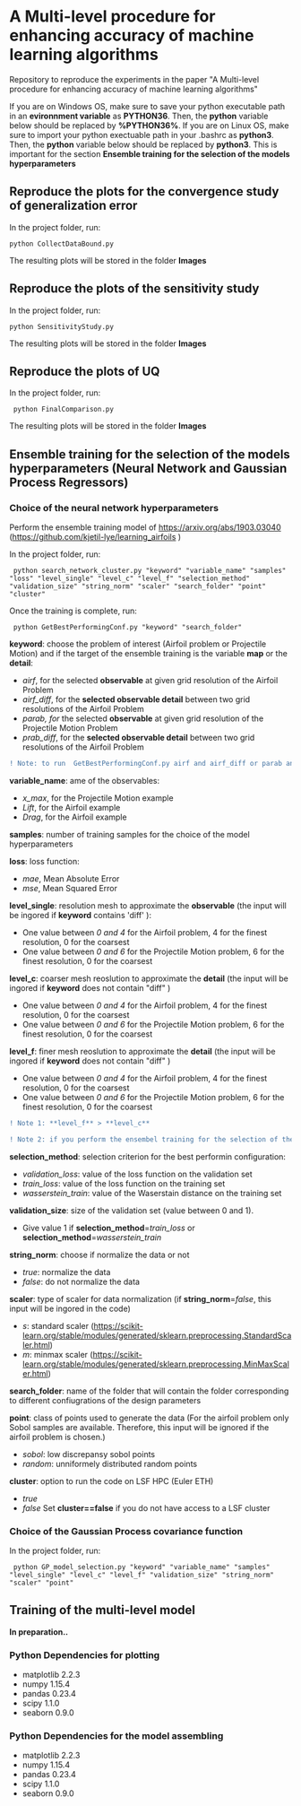 # A Multi-level procedure for enhancing accuracy of machine learning algorithms
Repository to reproduce the experiments in the paper "A Multi-level procedure for enhancing accuracy of machine learning algorithms" 

If you are on Windows OS, make sure to save your python executable path in an **evironnment variable** as **PYTHON36**. Then, the **python** variable below should be replaced by **%PYTHON36%**.
If you are on Linux OS, make sure to import your python exectuable path in your .bashrc as **python3**. Then, the **python** variable below should be replaced by **python3**.
This is important for the section **Ensemble training for the selection of the models hyperparameters**
## Reproduce the plots for the convergence study of generalization error
In the project folder, run:

    python CollectDataBound.py

The resulting plots will be stored in the folder **Images**

## Reproduce the plots of the sensitivity study
In the project folder, run:

    python SensitivityStudy.py

	 
The resulting plots will be stored in the folder **Images**

## Reproduce the plots of UQ
In the project folder, run:

     python FinalComparison.py

The resulting plots will be stored in the folder **Images**

## Ensemble training for the selection of the models hyperparameters (Neural Network and Gaussian Process Regressors)
### Choice of the neural network hyperparameters
Perform the ensemble training model of https://arxiv.org/abs/1903.03040 (https://github.com/kjetil-lye/learning_airfoils
)


In the project folder, run:

     python search_network_cluster.py "keyword" "variable_name" "samples" "loss" "level_single" "level_c" "level_f" "selection_method" "validation_size" "string_norm" "scaler" "search_folder" "point" "cluster"
     
Once the training is complete, run:

     python GetBestPerformingConf.py "keyword" "search_folder"
     
     
**keyword**: choose the problem of interest (Airfoil problem or Projectile Motion) and if the target of the ensemble training is the variable **map** or the **detail**:
- *airf*, for the selected **observable** at given grid resolution of the Airfoil Problem
- *airf_diff*,  for the **selected observable detail** between two grid resolutions of the Airfoil Problem
- *parab, for* the selected **observable** at given grid resolution of the Projectile Motion Problem
- *prab_diff*, for the **selected observable detail** between two grid resolutions of the Airfoil Problem
```diff
! Note: to run  GetBestPerformingConf.py airf and airf_diff or parab and parab_diff can be chosen indifferently for the airfoil and projectile motion problem.
```

**variable_name**: ame of the observables:
- *x_max*, for the Projectile Motion example
- *Lift*, for the Airfoil example
- *Drag*, for the Airfoil example

**samples**: number of training samples for the choice of the model hyperparameters

**loss**: loss function:
- *mae*, Mean Absolute Error
- *mse*, Mean Squared Error

**level_single**: resolution mesh to approximate the **observable** (the input will be ingored if **keyword** contains 'diff' ):
- One value between *0 and 4* for the Airfoil problem, 4 for the finest resolution, 0 for the coarsest
- One value between *0 and 6* for the Projectile Motion problem, 6 for the finest resolution, 0 for the coarsest

**level_c**: coarser mesh reoslution to approximate the **detail** (the input will be ingored if **keyword** does not contain "diff" )
- One value between *0 and 4* for the Airfoil problem, 4 for the finest resolution, 0 for the coarsest
- One value between *0 and 6* for the Projectile Motion problem, 6 for the finest resolution, 0 for the coarsest

**level_f**: finer mesh reoslution to approximate the **detail** (the input will be ingored if **keyword** does not contain "diff" )
- One value between *0 and 4* for the Airfoil problem, 4 for the finest resolution, 0 for the coarsest
- One value between *0 and 6* for the Projectile Motion problem, 6 for the finest resolution, 0 for the coarsest

```diff
! Note 1: **level_f** > **level_c**
```


```diff
! Note 2: if you perform the ensembel training for the selection of the hyperpaarmeter of the detail, assign in any case a value to level_single and if you perform the ensembel training for the selection of the hyperpaarmeter of the observable , assign in any case a value to level_c and level_f
```

**selection_method**: selection criterion for the best performin configuration:
- *validation_loss*: value of the loss function on the validation set
- *train_loss*: value of the loss function on the training set
- *wasserstein_train*: value of the Waserstain distance on the training set

**validation_size**: size of the validation set (value between 0 and 1).
- Give value 1 if **selection_method**=*train_loss* or **selection_method**=*wasserstein_train*

**string_norm**: choose if normalize the data or not
- *true*: normalize the data
- *false*: do not normalize the data

**scaler**: type of scaler for data normalization (if **string_norm**=*false*, this input will be ingored in the code)
- *s*: standard scaler (https://scikit-learn.org/stable/modules/generated/sklearn.preprocessing.StandardScaler.html)
- *m*: minmax scaler (https://scikit-learn.org/stable/modules/generated/sklearn.preprocessing.MinMaxScaler.html)

**search_folder**: name of the folder that will contain the folder corresponding to different confiugrations of the design parameters

**point**: class of points used to generate the data (For the airfoil problem only Sobol samples are available. Therefore, this input will be ignored if the airfoil problem is chosen.)
- *sobol*: low discrepansy sobol points
- *random*: unniformely distributed random points

**cluster**: option to run the code on LSF HPC (Euler ETH)
- *true*
- *false*
Set **cluster==false** if you do not have access to a LSF cluster


### Choice of the Gaussian Process covariance function

In the project folder, run:

     python GP_model_selection.py "keyword" "variable_name" "samples" "level_single" "level_c" "level_f" "validation_size" "string_norm" "scaler" "point"

## Training of the multi-level model
**In preparation..**

### Python Dependencies for plotting
- matplotlib   2.2.3
- numpy        1.15.4
- pandas       0.23.4
- scipy        1.1.0
- seaborn      0.9.0


### Python Dependencies for the model assembling
- matplotlib   2.2.3
- numpy        1.15.4
- pandas       0.23.4
- scipy        1.1.0
- seaborn      0.9.0
